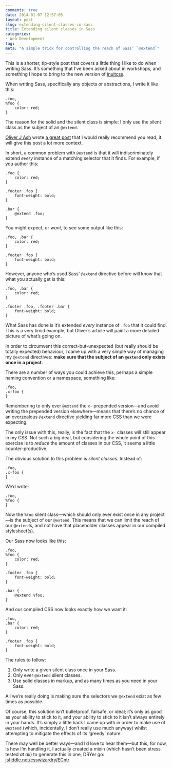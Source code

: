 ```yaml
---
comments: true
date: 2014-01-07 12:57:05
layout: post
slug: extending-silent-classes-in-sass
title: Extending silent classes in Sass
categories:
- Web Development
tag:
meta: "A simple trick for controlling the reach of Sass’ `@extend`"
---
```


This is a shorter, tip-style post that covers a little thing I like to do when
writing Sass. It’s something that I’ve been asked about in workshops, and
something I hope to bring to the new version of [inuitcss](http://inuitcss.com).

When writing Sass, specifically any objects or abstractions, I write it like this:

    .foo,
    %foo {
        color: red;
    }

The reason for the solid and the silent class is simple: I only use the silent
class as the subject of an `@extend`.

[Oliver J Ash](https://twitter.com/OliverJAsh) wrote [a great
post](http://oliverjash.me/2012/09/07/methods-for-modifying-objects-in-oocss.html)
that I would really recommend you read; it will give this post a lot more
context.

In short, a common problem with `@extend` is that it will indiscriminately
extend _every_ instance of a matching selector that it finds. For example, if
you author this:

    .foo {
        color: red;
    }

    .footer .foo {
        font-weight: bold;
    }

    .bar {
        @extend .foo;
    }

You might expect, or _want_, to see some output like this:

    .foo, .bar {
        color: red;
    }

    .footer .foo {
        font-weight: bold;
    }

However, anyone who’s used Sass’ `@extend` directive before will know that what
you actually get is this:

    .foo, .bar {
        color: red;
    }

    .footer .foo, .footer .bar {
        font-weight: bold;
    }

What Sass has done is it’s extended _every_ instance of `.foo` that it could
find. This is a very timid example, but Oliver’s article will paint a more
detailed picture of what’s going on.

In order to circumvent this correct-but-unexpected (but really should be totally
expected) behaviour, I came up with a very simple way of managing my `@extend`
directives: **make sure that the subject of an `@extend` only exists once in a
project**.

There are a number of ways you could achieve this, perhaps a simple naming
convention or a namespace, something like:

    .foo,
    .x-foo {
    }

Remembering to only ever `@extend` the `x-` prepended version—and avoid writing
the prepended version elsewhere—means that there’s no chance of an overzealous
`@extend` directive yielding far more CSS than we were expecting.

The only issue with this, really, is the fact that the `x-` classes will still
appear in my CSS. Not such a big deal, but considering the whole point of this
exercise is to _reduce_ the amount of classes in our CSS, it seems a little
counter-productive.

The obvious solution to this problem is <i>silent classes</i>. Instead of:

    .foo,
    .x-foo {
    }

We’d write:

    .foo,
    %foo {
    }

Now the `%foo` silent class—which should only ever exist once in any project—is
the subject of our `@extend`. This means that we can limit the reach of our
`@extend`s, and not have that placeholder classes appear in our compiled
stylesheet(s).

Our Sass now looks like this:

    .foo,
    %foo {
        color: red;
    }

    .footer .foo {
        font-weight: bold;
    }

    .bar {
        @extend %foo;
    }

And our compiled CSS now looks exactly how we want it:

    .foo,
    .bar {
        color: red;
    }

    .footer .foo {
        font-weight: bold;
    }


The rules to follow:

1. Only write a given silent class once in your Sass.
2. Only ever `@extend` silent classes.
3. Use solid classes in markup, and as many times as you need in your Sass.

All we’re really doing is making sure the selectors we `@extend` exist as few
times as possible.

Of course, this solution isn’t bulletproof, failsafe, or ideal; it’s only as
good as your ability to stick to it, and your ability to stick to it isn’t
always entirely in your hands. It’s simply a little hack I came up with in order
to make use of `@extend` (which, incidentally, I don’t really use much anyway)
whilst attempting to mitigate the effects of its ‘greedy’ nature.


There may well be better ways—and I’d love to hear them—but this, for now, is
how I’m handling it. I actually created a mixin (which hasn’t been stress tested
_at all_) to generate this in one, DRYer go:
[jsfiddle.net/csswizardry/ECntr](http://jsfiddle.net/csswizardry/ECntr/)

